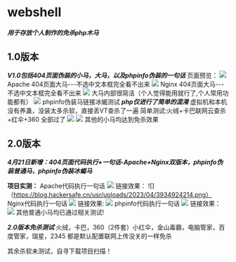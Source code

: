 # webshell

***用于存放个人制作的免杀php木马***

1.0版本
----
***V1.0包括404页面伪装的小马，大马，以及phpinfo伪装的一句话***
页面预览：
![](https://blog.hackersafe.cn/usr/uploads/2023/04/1272370387.jpg)
Apache 404页面大马---不选中文本框完全看不出来
![](https://blog.hackersafe.cn/usr/uploads/2023/04/3920095714.jpg)
Nginx  404页面大马---不选中文本框完全看不出来
![](https://blog.hackersafe.cn/usr/uploads/2023/04/2289915934.jpg) 
大马内部很简洁（个人觉得能用就行了,个人常用功能都有）
![](https://blog.hackersafe.cn/usr/uploads/2023/04/2677959249.jpg) 
phpinfo伪装马链接冰蝎测试
***php仅进行了简单的混淆***
虚拟机和本机没有养蛊，没装太多杀软，直接丢VT查杀了一遍
简单测试:火绒+卡巴联网云查杀+红伞+360 全部过了
![](https://blog.hackersafe.cn/usr/uploads/2023/04/786935356.jpg) 
![](https://blog.hackersafe.cn/usr/uploads/2023/04/525643061.jpg) 
其他的小马均达到免杀效果

2.0版本
----
***4月21日新增：404页面代码执行+一句话-Apache+Nginx双版本，phpinfo伪装普通马，phpinfo伪装冰蝎马***

**项目实测：**
Apache代码执行一句话
![](https://blog.hackersafe.cn/usr/uploads/2023/04/2615735501.png)
链接效果：
![]（https://blog.hackersafe.cn/usr/uploads/2023/04/3934924214.png）
Nginx代码执行一句话
![](https://blog.hackersafe.cn/usr/uploads/2023/04/4103886106.png)
链接效果:
![](https://blog.hackersafe.cn/usr/uploads/2023/04/1664660445.png)
phpinfo代码执行一句话
![](https://blog.hackersafe.cn/usr/uploads/2023/04/1331313457.png)
链接效果：
![](https://blog.hackersafe.cn/usr/uploads/2023/04/3074238730.png)
其他普通小马均已通过相关测试!

***2.0版本免杀测试***
火绒，卡巴，360（2件套）小红伞，金山毒霸，电脑管家，百度管家，瑞星，2345 都是默认配置联网上传没关的一样免杀

其余杀软未测试，自寻下载项目扫描！


